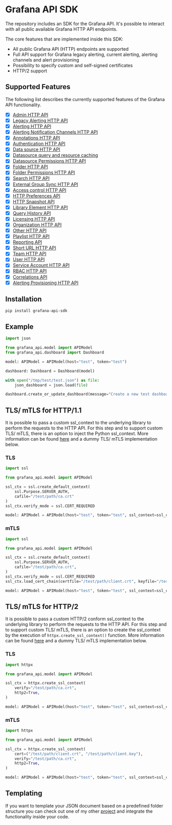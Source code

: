 # Grafana API SDK
The repository includes an SDK for the Grafana API. It's possible to interact with all public available Grafana HTTP API endpoints.

The core features that are implemented inside this SDK:

- All public Grafana API (HTTP) endpoints are supported
- Full API support for Grafana legacy alerting, current alerting, alerting channels and alert provisioning
- Possibility to specify custom and self-signed certificates
- HTTP/2 support

## Supported Features

The following list describes the currently supported features of the Grafana API functionality.

- [x] [Admin HTTP API](https://grafana.com/docs/grafana/latest/http_api/admin/)
- [x] [Legacy Alerting HTTP API](https://grafana.com/docs/grafana/latest/http_api/alerting/)
- [x] [Alerting HTTP API](https://editor.swagger.io/?url=https://raw.githubusercontent.com/grafana/grafana/main/pkg/services/ngalert/api/tooling/post.json)
- [x] [Alerting Notification Channels HTTP API](https://grafana.com/docs/grafana/latest/http_api/alerting_notification_channels/) 
- [x] [Annotations HTTP API](https://grafana.com/docs/grafana/latest/http_api/annotations/)
- [x] [Authentication HTTP API](https://grafana.com/docs/grafana/latest/http_api/auth/)
- [x] [Data source HTTP API](https://grafana.com/docs/grafana/latest/http_api/data_source/)
- [x] [Datasource query and resource caching](https://grafana.com/docs/grafana/latest/developers/http_api/query_and_resource_caching/)
- [x] [Datasource Permissions HTTP API](https://grafana.com/docs/grafana/latest/http_api/datasource_permissions/)
- [x] [Folder HTTP API](https://grafana.com/docs/grafana/v7.5/http_api/folder/)
- [x] [Folder Permissions HTTP API](https://grafana.com/docs/grafana/v7.5/http_api/folder_permissions/)
- [x] [Search HTTP API](https://grafana.com/docs/grafana/v7.5/http_api/folder_dashboard_search/)
- [x] [External Group Sync HTTP API](https://grafana.com/docs/grafana/latest/http_api/external_group_sync/)
- [x] [Access control HTTP API](https://grafana.com/docs/grafana/latest/developers/http_api/access_control/)
- [x] [HTTP Preferences API](https://grafana.com/docs/grafana/latest/http_api/preferences/)
- [x] [HTTP Snapshot API](https://grafana.com/docs/grafana/latest/http_api/snapshot/)
- [x] [Library Element HTTP API](https://grafana.com/docs/grafana/latest/http_api/library_element/)
- [x] [Query History API](https://grafana.com/docs/grafana/latest/http_api/query_history/)
- [x] [Licensing HTTP API](https://grafana.com/docs/grafana/latest/http_api/licensing/)
- [x] [Organization HTTP API](https://grafana.com/docs/grafana/latest/http_api/org/)
- [x] [Other HTTP API](https://grafana.com/docs/grafana/latest/http_api/other/)
- [x] [Playlist HTTP API](https://grafana.com/docs/grafana/latest/http_api/playlist/)
- [x] [Reporting API](https://grafana.com/docs/grafana/latest/http_api/reporting/)
- [x] [Short URL HTTP API](https://grafana.com/docs/grafana/latest/http_api/short_url/)
- [x] [Team HTTP API](https://grafana.com/docs/grafana/latest/http_api/team/)
- [x] [User HTTP API](https://grafana.com/docs/grafana/latest/http_api/user/)
- [x] [Service Account HTTP API](https://grafana.com/docs/grafana/latest/developers/http_api/serviceaccount/)
- [x] [RBAC HTTP API](https://grafana.com/docs/grafana/latest/http_api/access_control/)
- [x] [Correlations API](https://grafana.com/docs/grafana/latest/developers/http_api/correlations/)
- [x] [Alerting Provisioning HTTP API](https://grafana.com/docs/grafana/latest/developers/http_api/alerting_provisioning/)

## Installation

`pip install grafana-api-sdk`

## Example

```python
import json

from grafana_api.model import APIModel
from grafana_api.dashboard import Dashboard

model: APIModel = APIModel(host="test", token="test")

dashboard: Dashboard = Dashboard(model)

with open("/tmp/test/test.json") as file:
    json_dashboard = json.load(file)

dashboard.create_or_update_dashboard(message="Create a new test dashboard", dashboard_json=json_dashboard, dashboard_path="test")
```

## TLS/ mTLS for HTTP/1.1

It is possible to pass a custom ssl_context to the underlying library to perform the requests to the HTTP API. For this step and to support custom TLS/ mTLS, there is an option to inject the Python ssl_context. More information can be found [here](https://docs.python.org/3/library/ssl.html#ssl.create_default_context) and a dummy TLS/ mTLS implementation below.

### TLS

```python
import ssl

from grafana_api.model import APIModel

ssl_ctx = ssl.create_default_context(
    ssl.Purpose.SERVER_AUTH,
    cafile="/test/path/ca.crt"
)
ssl_ctx.verify_mode = ssl.CERT_REQUIRED

model: APIModel = APIModel(host="test", token="test", ssl_context=ssl_ctx)
```

### mTLS

```python
import ssl

from grafana_api.model import APIModel

ssl_ctx = ssl.create_default_context(
    ssl.Purpose.SERVER_AUTH,
    cafile="/test/path/ca.crt",
)
ssl_ctx.verify_mode = ssl.CERT_REQUIRED
ssl_ctx.load_cert_chain(certfile="/test/path/client.crt", keyfile="/test/path/client.key")

model: APIModel = APIModel(host="test", token="test", ssl_context=ssl_ctx)
```

## TLS/ mTLS for HTTP/2

It is possible to pass a custom HTTP/2 conform ssl_context to the underlying library to perform the requests to the HTTP API. For this step and to support custom TLS/ mTLS, there is an option to create the ssl_context by the execution of `httpx.create_ssl_context()` function. More information can be found [here](https://github.com/encode/httpx/blob/e99e2948e64fac2ca498865e9742ff50a69a2155/httpx/_config.py#L46) and a dummy TLS/ mTLS implementation below.

### TLS

```python
import httpx

from grafana_api.model import APIModel

ssl_ctx = httpx.create_ssl_context(
    verify="/test/path/ca.crt",
    http2=True,
)

model: APIModel = APIModel(host="test", token="test", ssl_context=ssl_ctx)
```

### mTLS

```python
import httpx

from grafana_api.model import APIModel

ssl_ctx = httpx.create_ssl_context(
    cert=("/test/path/client.crt", "/test/path/client.key"),
    verify="/test/path/ca.crt",
    http2=True,
)

model: APIModel = APIModel(host="test", token="test", ssl_context=ssl_ctx)
```

## Templating
If you want to template your JSON document based on a predefined folder structure you can check out one of my other [project](https://github.com/ZPascal/grafana_dashboard_templater) and integrate the functionality inside your code.